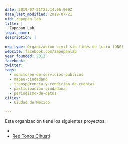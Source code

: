 ```yaml
---
date: 2019-07-21T23:14:06.000Z
date_last_modified: 2019-07-21
uid: zapopan-lab
title: |
  Zapopan Lab
legal_name: 
description: |
  
org_type: Organización civil sin fines de lucro (ONG)
website: facebook.com/zapopanlab
year_founded: 2012
facebook: 
twitter: 
tags:
  - monitoreo-de-servicios-publicos
  - mapeo-ciudadano
  - transparencia-y-rendicion-de-cuentas
  - participación-ciudadana
  - periodismo-de-datos
cities: 
  - Ciudad de México

---
```


Esta organización tiene los siguientes proyectos:

- [](/proyectos/red-tonos-cihuatl)
- [Red Tonos Cihuatl](/proyectos/red-tonos-cihuatl)
